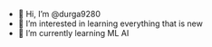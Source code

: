 - 👋 Hi, I’m @durga9280
- 👀 I’m interested in learning everything that is new
- 🌱 I’m currently learning ML AI

<!---
durga9280/durga9280 is a ✨ special ✨ repository because its `README.md` (this file) appears on your GitHub profile.
You can click the Preview link to take a look at your changes.
--->
